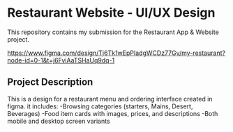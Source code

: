 # Restaurant Website - UI/UX Design
This repository contains my submission for the Restaurant App & Website  project.

https://www.figma.com/design/Tj6Tk1wEpPIadgWCDz77Gv/my-restaurant?node-id=0-1&t=j6FviAaTSHaUq9dq-1

## Project Description
This is a design for a restaurant menu and ordering interface created in figma.
it includes:
-Browsing categories (starters, Mains, Desert, Beverages)
-Food item cards with images, prices, and descriptions
-Both mobile and desktop screen variants
